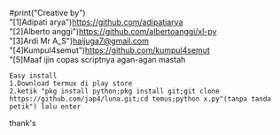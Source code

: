  #print("Creative by")
    <br>"[1]Adipati arya")https://github.com/adipatiarya
    <br>"[2]Alberto anggi")https://github.com/albertoanggi/xl-py
    <br>"[3]Ardi Mr A_S")haijuga7@gmail.com
    <br>"[4]Kumpul4semut")https://github.com/kumpul4semut
    <br>"[5]Maaf ijin copas scriptnya agan-agan mastah
    
    Easy install
    1.Download termux di play store
    2.ketik "pkg install python;pkg install git;git clone https://github.com/jap4/luna.git;cd temus;python x.py"(tanpa tanda petik") lalu enter
thank's
